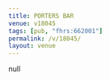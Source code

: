 ```yaml
---
title: PORTERS BAR
venue: v18045
tags: [pub, "fhrs:662001"]
permalink: /v/18045/
layout: venue
---
```

null
